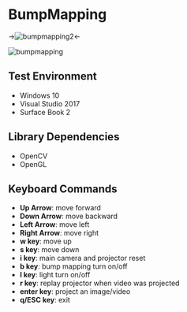 # BumpMapping
  
  ->![bumpmapping2](https://user-images.githubusercontent.com/17864157/64487185-1744cb80-d272-11e9-8000-0fd5c9f1b4a2.gif)<-
  
  
  ![bumpmapping](https://user-images.githubusercontent.com/17864157/64487175-fc725700-d271-11e9-8753-e04786247208.png)

  
## Test Environment
  * Windows 10
  * Visual Studio 2017
  * Surface Book 2
  
## Library Dependencies
  * OpenCV
  * OpenGL

## Keyboard Commands
  * **Up Arrow**: move forward
  * **Down Arrow**: move backward
  * **Left Arrow**: move left
  * **Right Arrow**: move right
  * **w key**: move up
  * **s key**: move down
  * **i key**: main camera and projector reset
  * **b key**: bump mapping turn on/off
  * **l key**: light turn on/off
  * **r key**: replay projector when video was projected
  * **enter key**: project an image/video
  * **q/ESC key**: exit
